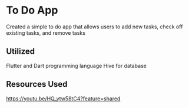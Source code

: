 # To Do App

Created a simple to do app that allows users to add new tasks, check off existing tasks, and remove tasks

## Utilized
Flutter and Dart programming language
Hive for database

## Resources Used
https://youtu.be/HQ_ytw58tC4?feature=shared
